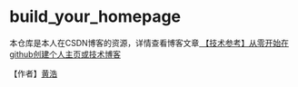 # build_your_homepage
本仓库是本人在CSDN博客的资源，详情查看博客文章[
【技术参考】从零开始在github创建个人主页或技术博客
](https://blog.csdn.net/m0_37201243/article/details/104851098)

【作者】[黄浩](http://huanghao123456.github.io/)
